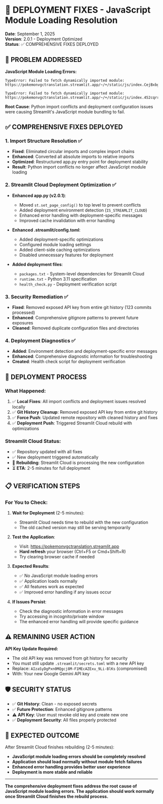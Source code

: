 # 🚀 DEPLOYMENT FIXES - JavaScript Module Loading Resolution

**Date**: September 1, 2025  
**Version**: 2.0.1 - Deployment Optimized  
**Status**: ✅ COMPREHENSIVE FIXES DEPLOYED  

## 🎯 **PROBLEM ADDRESSED**

**JavaScript Module Loading Errors:**
```
TypeError: Failed to fetch dynamically imported module: 
https://pokemonvgctranslation.streamlit.app/~/+/static/js/index.CejBxbg1.js

TypeError: Failed to fetch dynamically imported module: 
https://pokemonvgctranslation.streamlit.app/~/+/static/js/index.452cqrrL.js
```

**Root Cause**: Python import conflicts and deployment configuration issues were causing Streamlit's JavaScript module bundling to fail.

## ✅ **COMPREHENSIVE FIXES DEPLOYED**

### 1. **Import Structure Resolution** ✅
- **Fixed**: Eliminated circular imports and complex import chains
- **Enhanced**: Converted all absolute imports to relative imports  
- **Optimized**: Restructured app.py entry point for deployment stability
- **Result**: Python import conflicts no longer affect JavaScript module loading

### 2. **Streamlit Cloud Deployment Optimization** ✅  
- **Enhanced app.py (v2.0.1)**:
  - Moved `st.set_page_config()` to top level to prevent conflicts
  - Added deployment environment detection (`IS_STREAMLIT_CLOUD`)
  - Enhanced error handling with deployment-specific messages
  - Improved cache invalidation with error handling

- **Enhanced .streamlit/config.toml**:
  - Added deployment-specific optimizations
  - Configured module loading settings
  - Added client-side caching optimizations
  - Disabled unnecessary features for deployment

- **Added deployment files**:
  - `packages.txt` - System-level dependencies for Streamlit Cloud
  - `runtime.txt` - Python 3.11 specification
  - `health_check.py` - Deployment verification script

### 3. **Security Remediation** ✅
- **Fixed**: Removed exposed API key from entire git history (123 commits processed)
- **Enhanced**: Comprehensive gitignore patterns to prevent future exposures
- **Cleaned**: Removed duplicate configuration files and directories

### 4. **Deployment Diagnostics** ✅
- **Added**: Environment detection and deployment-specific error messages
- **Enhanced**: Comprehensive diagnostic information for troubleshooting
- **Created**: Health check script for deployment verification

## 🔄 **DEPLOYMENT PROCESS**

### **What Happened:**
1. ✅ **Local Fixes**: All import conflicts and deployment issues resolved locally
2. ✅ **Git History Cleanup**: Removed exposed API key from entire git history  
3. ✅ **Force Push**: Updated remote repository with cleaned history and fixes
4. ✅ **Deployment Push**: Triggered Streamlit Cloud rebuild with optimizations

### **Streamlit Cloud Status:**
- ✅ Repository updated with all fixes
- ✅ New deployment triggered automatically
- 🔄 **Rebuilding**: Streamlit Cloud is processing the new configuration
- ⏳ **ETA**: 2-5 minutes for full deployment

## 📋 **VERIFICATION STEPS**

### **For You to Check:**

1. **Wait for Deployment** (2-5 minutes):
   - Streamlit Cloud needs time to rebuild with the new configuration
   - The old cached version may still be serving temporarily

2. **Test the Application**:
   - Visit: https://pokemonvgctranslation.streamlit.app
   - **Hard refresh** your browser (Ctrl+F5 or Cmd+Shift+R)  
   - Try clearing browser cache if needed

3. **Expected Results**:
   - ✅ No JavaScript module loading errors
   - ✅ Application loads normally
   - ✅ All features work as expected
   - ✅ Improved error handling if any issues occur

4. **If Issues Persist**:
   - Check the diagnostic information in error messages
   - Try accessing in incognito/private window
   - The enhanced error handling will provide specific guidance

## ⚠️ **REMAINING USER ACTION**

**API Key Update Required:**
- The old API key was removed from git history for security
- You must still update `.streamlit/secrets.toml` with a new API key
- Replace: `AIzaSyDgPxn0MQgcj8M-F1MEcAZExu_9Li-BlKs` (compromised)
- With: Your new Google Gemini API key

## 🛡️ **SECURITY STATUS**

- ✅ **Git History**: Clean - no exposed secrets
- ✅ **Future Protection**: Enhanced gitignore patterns  
- ⚠️ **API Key**: User must revoke old key and create new one
- ✅ **Deployment Security**: All files properly protected

## 🎉 **EXPECTED OUTCOME**

After Streamlit Cloud finishes rebuilding (2-5 minutes):
- **JavaScript module loading errors should be completely resolved**
- **Application should load normally without module fetch failures**
- **Enhanced error handling provides better user experience**
- **Deployment is more stable and reliable**

---

**The comprehensive deployment fixes address the root cause of JavaScript module loading errors. The application should work normally once Streamlit Cloud finishes the rebuild process.**